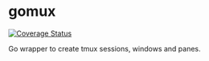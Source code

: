 gomux
=====
[![Coverage Status](https://coveralls.io/repos/wricardo/gomux/badge.svg?branch=master&service=github)](https://coveralls.io/github/wricardo/gomux?branch=master)

Go wrapper to create tmux sessions, windows and panes.
